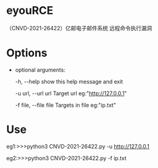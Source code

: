 # eyouRCE
（CNVD-2021-26422）亿邮电子邮件系统 远程命令执行漏洞

# Options

- optional arguments:

  -h, --help            show this help message and exit
  
  -u url, --url url     Target url eg:"http://127.0.0.1"
  
  -f file, --file file  Targets in file eg:"ip.txt"
  
# Use

eg1:>>>python3 CNVD-2021-26422.py -u http://127.0.0.1

eg2:>>>python3 CNVD-2021-26422.py -f ip.txt


